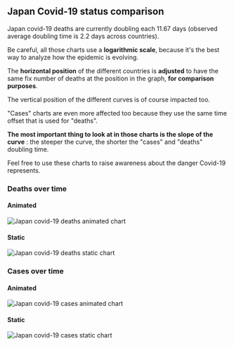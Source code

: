 ## Japan Covid-19 status comparison 

Japan covid-19 deaths are currently doubling each 11.67 days (observed average doubling time is 2.2 days across countries).



Be careful, all those charts use a **logarithmic scale**, because it's the best way to analyze how the epidemic is evolving.
 
The **horizontal position** of the different countries is **adjusted** to have the same fix number of deaths at the position in the graph, **for comparison purposes**.

The vertical position of the different curves is of course impacted too.

"Cases" charts are even more affected too because they use the same time offset that is used for "deaths".

**The most important thing to look at in those charts is the slope of the curve** : the steeper the curve, the shorter the "cases" and "deaths" doubling time.

Feel free to use these charts to raise awareness about the danger Covid-19 represents. 


 
### Deaths over time
 
#### Animated
![Japan covid-19 deaths animated chart](https://raw.githubusercontent.com/madlag/coronavirus_study/master/notebooks/graphs/2020-03-26/countries/Japan/2020-03-26_Japan_deaths.gif "Japan covid-19 deaths animated chart")   
 
#### Static
![Japan covid-19 deaths static chart](https://raw.githubusercontent.com/madlag/coronavirus_study/master/notebooks/graphs/2020-03-26/countries/Japan/2020-03-26_Japan_deaths.png "Japan covid-19 deaths static chart")   

 
### Cases over time
 
#### Animated
![Japan covid-19 cases animated chart](https://raw.githubusercontent.com/madlag/coronavirus_study/master/notebooks/graphs/2020-03-26/countries/Japan/2020-03-26_Japan_cases.gif "Japan covid-19 cases animated chart")   
 
#### Static
![Japan covid-19 cases static chart](https://raw.githubusercontent.com/madlag/coronavirus_study/master/notebooks/graphs/2020-03-26/countries/Japan/2020-03-26_Japan_cases.png "Japan covid-19 cases static chart")   

